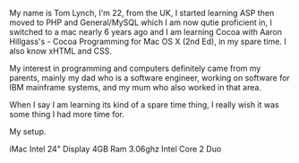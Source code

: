 


My name is Tom Lynch, I'm 22, from the UK, I started learning ASP then moved to PHP and General/MySQL which I am now qutie proficient in, I switched to a mac nearly 6 years ago and I am learning Cocoa with Aaron Hillgass's - Cocoa Programming for Mac OS X (2nd Ed), in my spare time. I also know xHTML and CSS.

My interest in programming and computers definitely came from my parents, mainly my dad who is a software engineer, working on software for IBM mainframe systems, and my mum who also worked in that area.

When I say I am learning its kind of a spare time thing, I really wish it was some thing I had more time for.

My setup.

iMac Intel
24" Display
4GB Ram
3.06ghz Intel Core 2 Duo